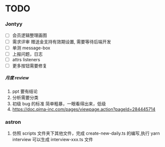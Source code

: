 # TODO

### Jontyy

- [ ] 会员逻辑整理画图
- [ ] 需求评审 赠送金支持有效期设置, 需要等待后端开发
- [ ] 单测 message-box
- [ ] 上报问题，日志
- [ ] attrs listeners
- [ ] 更多按钮需要修复

##### 月度 review

1. ppt 要有结论
2. 分析需要分类
3. 初级 bug 的标准 简单粗暴，一眼看得出来，低级
4. https://doc.qima-inc.com/pages/viewpage.action?pageId=284445714

### astron

1. 仿照 scripts 文件夹下其他文件，完成 create-new-daily.ts 的编写,执行 yarn interview 可以生成 interview-xxx.ts 文件
